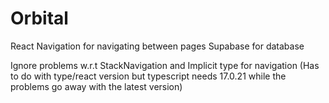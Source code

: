 # Orbital

React Navigation for navigating between pages
Supabase for database

Ignore problems w.r.t StackNavigation and Implicit type for navigation 
(Has to do with type/react version but typescript needs 17.0.21 while the problems go away with the latest version)
